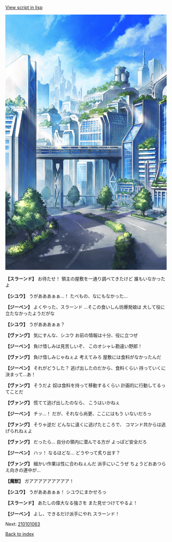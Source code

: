 [View script in lisp](../scripts/210101061.txt)

![in_cityroad.png](../images/backgrounds/in_cityroad.png)

**【スラーンド】**
お待たせ！
領主の屋敷を一通り調べてきたけど
誰もいなかったよ

**【シユウ】**
うがあああぁぁ…！
たべもの、なにもなかった…

**【ジーベン】**
よくやった、スラーンド
…そこの食いしん坊爆発娘は
大して役に立たなかったようだがな

**【シユウ】**
うがあああぁぁ？

**【ヴァング】**
気にすんな、シユウ
お前の情報は十分、役に立つぜ

**【ジーベン】**
負け惜しみは見苦しいぞ、
このオシャレ勘違い野郎！

**【ヴァング】**
負け惜しみじゃねぇよ
考えてみろ
屋敷には食料がなかったんだ

**【ジーベン】**
それがどうした？
逃げ出したのだから、食料くらい
持っていくに決まって…あ！

**【ヴァング】**
そうだよ
奴は食料を持って移動するくらい
計画的に行動してるってことだ

**【ヴァング】**
慌てて逃げ出したのなら、
こうはいかねぇ

**【ジーベン】**
チッ…！
だが、それなら尚更、ここにはもう
いないだろっ

**【ヴァング】**
そりゃ逆だ
どんなに遠くに逃げたところで、
コマンド共からは逃げられねぇよ

**【ヴァング】**
だったら…
自分の領内に潜んでる方が
よっぽど安全だろ

**【ジーベン】**
ハッ！
なるほどな…
どうやって炙り出す？

**【ヴァング】**
細かい作業は性に合わねぇんだ
派手にいこうぜ
ちょうどおあつらえ向きの連中が…

**【魔獣】**
ガアアアアアアアアア！

**【シユウ】**
うがあああぁぁ！
シユウにまかせろっ

**【スラーンド】**
あたしの偉大なる強さを
また見せつけてやるよ！

**【ジーベン】**
よし、できるだけ派手にやれ
スラーンド！

Next: [210101063](210101063.md)

[Back to index](index.md)
